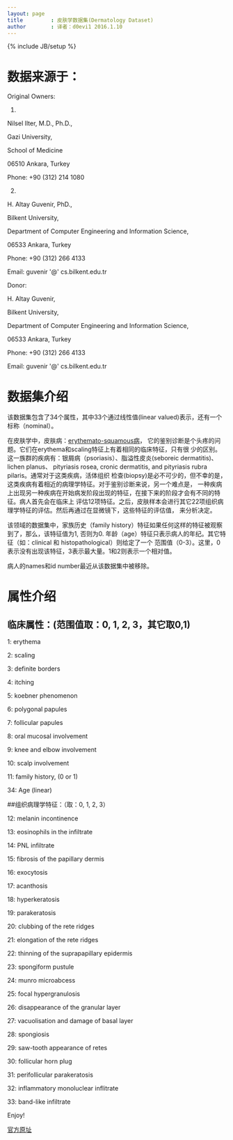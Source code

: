 ```yaml
---
layout: page
title         : 皮肤学数据集(Dermatology Dataset)
author        : 译者：d0evi1 2016.1.10
---
```

{% include JB/setup %}

# 数据来源于：

Original Owners: 

1. 

Nilsel Ilter, M.D., Ph.D., 

Gazi University, 

School of Medicine 

06510 Ankara, Turkey 

Phone: +90 (312) 214 1080 

2.

H. Altay Guvenir, PhD., 

Bilkent University, 

Department of Computer Engineering and Information Science, 

06533 Ankara, Turkey 

Phone: +90 (312) 266 4133 

Email: guvenir '@' cs.bilkent.edu.tr 

Donor: 

H. Altay Guvenir, 

Bilkent University, 

Department of Computer Engineering and Information Science, 

06533 Ankara, Turkey 

Phone: +90 (312) 266 4133 

Email: guvenir '@' cs.bilkent.edu.tr

# 数据集介绍

该数据集包含了34个属性，其中33个通过线性值(linear valued)表示，还有一个标称（nominal）。

在皮肤学中，皮肤病：[erythemato-squamous病](https://en.wikipedia.org/wiki/Erythema)，
它的鉴别诊断是个头疼的问题。它们在erythema和scaling特征上有着相同的临床特征，只有很
少的区别。这一族群的疾病有：银屑病（psoriasis）、脂溢性皮炎(seboreic dermatitis)、lichen planus、
pityriasis rosea, cronic dermatitis, and pityriasis rubra pilaris。通常对于这类疾病，活体组织
检查(biopsy)是必不可少的，但不幸的是，这类疾病有着相近的病理学特征。对于鉴别诊断来说，另一个难点是，
一种疾病上出现另一种疾病在开始病发阶段出现的特征，在接下来的阶段才会有不同的特征。病人首先会在临床上
评估12项特征。之后，皮肤样本会进行其它22项组织病理学特征的评估。然后再通过在显微镜下，这些特征的评估值，
来分析决定。

该领域的数据集中，家族历史（family history）特征如果任何这样的特征被观察到了，那么，该特征值为1,
否则为0. 年龄（age）特征只表示病人的年纪。其它特征（如：clinical 和 histopathological）则给定了一个
范围值（0-3）。这里，0表示没有出现该特征，3表示最大量。1和2则表示一个相对值。

病人的names和id number最近从该数据集中被移除。

# 属性介绍

## 临床属性：(范围值取：0, 1, 2, 3，其它取0,1)

1: erythema 

2: scaling

3: definite borders

4: itching

5: koebner phenomenon

6: polygonal papules

7: follicular papules

8: oral mucosal involvement 

9: knee and elbow involvement 

10: scalp involvement 

11: family history, (0 or 1) 

34: Age (linear) 


##组织病理学特征：（取：0, 1, 2, 3）

12: melanin incontinence 

13: eosinophils in the infiltrate 

14: PNL infiltrate 

15: fibrosis of the papillary dermis 

16: exocytosis 

17: acanthosis 

18: hyperkeratosis 

19: parakeratosis 

20: clubbing of the rete ridges 

21: elongation of the rete ridges 

22: thinning of the suprapapillary epidermis 

23: spongiform pustule 

24: munro microabcess 

25: focal hypergranulosis 

26: disappearance of the granular layer 

27: vacuolisation and damage of basal layer 

28: spongiosis 

29: saw-tooth appearance of retes 

30: follicular horn plug 

31: perifollicular parakeratosis 

32: inflammatory monoluclear inflitrate 

33: band-like infiltrate


Enjoy!

[官方原址](http://archive.ics.uci.edu/ml/datasets/Dermatology)
